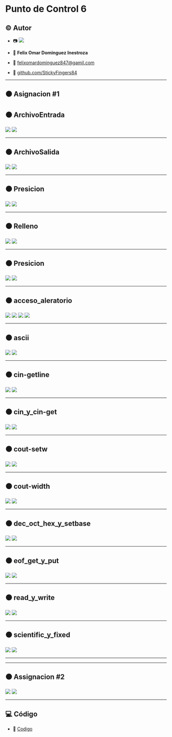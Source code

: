 # Punto de Control 6

## :copyright: Autor

- :camera: <img src="https://avatars.githubusercontent.com/u/66543823?s=400&u=a56fd9aede592099c72f7bee7fa85f70b4f926b2&v=4">

- :man: **Felix Omar Dominguez Inestroza**
- :e-mail: felixomardominguez847@gamil.com
- :link: [github.com/StickyFingers84](https://github.com/StickyFingers84)

---

## :black_circle: Asignacion #1

## :black_circle: ArchivoEntrada

![](Imagen_Codigo/ArchivoEntrada(Codigo).png)
![](Imagen_Salida/ArchivoEntrada(Salida).png)


---

## :black_circle: ArchivoSalida

![](Imagen_Codigo/ArchivoSalida(Codigo).png)
![](Imagen_Salida/ArchivoSalida(Salida).png)

---

## :black_circle: Presicion

![](Imagen_Codigo/Presicion(Codigo).png)
![](Imagen_Salida/Presicion(Salida).png)

---

## :black_circle: Relleno

![](Imagen_Codigo/Relleno(Codigo).png)
![](Imagen_Salida/Relleno(Salida).png)

---

## :black_circle: Presicion

![](Imagen_Codigo/ArchivoEntrada(Codigo).png)
![](Imagen_Salida/ArchivoEntrada(Salida).png)

---

## :black_circle: acceso_aleratorio

![](Imagen_Codigo/acceso_aleratorio(Main)(Codigo).png)
![](Imagen_Codigo/acceso_aleratorio(Contacto.h)(Codigo).png)
![](Imagen_Codigo/acceso_aleratorio(Contacto.cpp)(Codigo).png)
![](Imagen_Salida/acceso_aleratorio(Salida).png)

---

## :black_circle: ascii

![](Imagen_Codigo/ascii(Codigo).png)
![](Imagen_Salida/ascii(Salida).png)

---

## :black_circle: cin-getline

![](Imagen_Codigo/cin-getline(Codigo).png)
![](Imagen_Salida/cin-getline(Salida).png)

---

## :black_circle: cin_y_cin-get

![](Imagen_Codigo/cin_y_cin-get(Codigo).png)
![](Imagen_Salida/cin_y_cin-get(Salida).png)

---

## :black_circle: cout-setw

![](Imagen_Codigo/cout-setw(Salida).png)
![](Imagen_Salida/cout-setw(Salida).png)

---

## :black_circle: cout-width

![](Imagen_Codigo/cout-width(Codigo).png)
![](Imagen_Salida/cout-width(Salida).png)

---

## :black_circle: dec_oct_hex_y_setbase

![](Imagen_Codigo/dec_oct_hex_y_setbase(Codigo).png)
![](Imagen_Salida/dec_oct_hex_y_setbase(Salida).png)

---

## :black_circle: eof_get_y_put

![](Imagen_Codigo/eof_get_y_put(Codigo).png)
![](Imagen_Salida/eof_get_y_put(Salida).png)

---

## :black_circle: read_y_write

![](Imagen_Codigo/read_y_write(Codigo).png)
![](Imagen_Salida/read_y_write(Salida).png)

---

## :black_circle: scientific_y_fixed

![](Imagen_Codigo/scientific_y_fixed(Codigo).png)
![](Imagen_Salida/scientific_y_fixed(Salida).png)

---

---

## :black_circle: Assignacion #2

![](Imagen_Codigo/scientific_y_fixed(Codigo).png)
![](Imagen_Salida/scientific_y_fixed(Salida).png)

---


## :computer: Código

- :blue_book: [Codigo](https://github.com/https://github.com/StickyFingers84/PC7)

